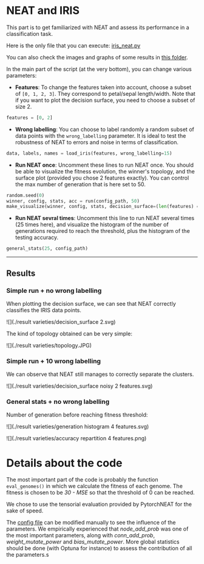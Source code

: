 # NEAT and IRIS

This part is to get familiarized with NEAT and assess its performance in 
a classification task.

Here is the only file that you can execute:
[iris_neat.py](https://github.com/Maxwell1447/Neuro-evolution-in-speaker-recognition/tree/master/iris/iris_neat.py)

You can also check the images and graphs of some results in 
[this folder](https://github.com/Maxwell1447/Neuro-evolution-in-speaker-recognition/tree/master/iris/result%20varieties).


In the main part of the script (at the very bottom), you can change various parameters:

* **Features**: To change the features taken into account, choose a subset of ```[0, 1, 2, 3]```. 
They correspond to petal/sepal length/width.
Note that if you want to plot the decision surface, you need to choose a subset of size 2.
```python
features = [0, 2]         
```

* **Wrong labelling**: You can choose to label randomly a random subset of data points with the ```wrong_labelling``` parameter.
It is ideal to test the robustness of NEAT to errors and noise in terms of classification.
```python
data, labels, names = load_iris(features, wrong_labelling=15)
```

* **Run NEAT once**: Uncomment these lines to run NEAT once. You should be able to visualize the fitness evolution,
the winner's topology, and the surface plot (provided you chose 2 features exactly). You can control the 
max number of generation that is here set to 50.
```python
random.seed(0)
winner, config, stats, acc = run(config_path, 50)
make_visualize(winner, config, stats, decision_surface=(len(features) == 2))
```

* **Run NEAT sevral times**: Uncomment this line to run NEAT several times (25 times here), and visualize the 
histogram of the number of generations required to reach the threshold, plus the histogram of the testing accuracy.

```python
general_stats(25, config_path)
```
---

## Results

### Simple run + no wrong labelling
When plotting the decision surface, we can see that NEAT correctly classifies the IRIS data points.

![](./result varieties/decision_surface 2.svg)

The kind of topology obtained can be very simple:

![](./result varieties/topology.JPG)

### Simple run + 10 wrong labelling
We can observe that NEAT still manages to correctly separate the clusters. 

![](./result varieties/decision_surface noisy 2 features.svg)

### General stats + no wrong labelling

Number of generation before reaching fitness threshold:

![](./result varieties/generation histogram 4 features.svg)

![](./result varieties/accuracy repartition 4 features.png)

# Details about the code

The most important part of the code is probably the function ```eval_genomes()``` in which we calculate 
the fitness of each genome. The fitness is chosen to be *30 - MSE* so that the threshold of 0 can be reached.

We chose to use the tensorial evaluation provided by PytorchNEAT for the sake of speed. 

The [config file](https://github.com/Maxwell1447/Neuro-evolution-in-speaker-recognition/tree/master/iris/config_iris)
can be modified manually to see the influence of the parameters. We empirically experienced that 
*node_add_prob* was one of the most important parameters, along with *conn_add_prob*, *weight_mutate_power* and *bias_mutate_power*.
More global statistics should be done (with Optuna for instance) to assess the contribution of all the parameters.s


